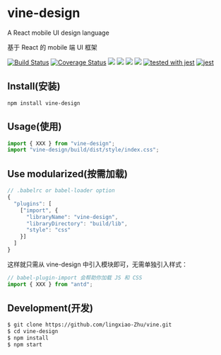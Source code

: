 # vine-design

A React mobile UI design language

基于 React 的 mobile 端 UI 框架

[![Build Status](https://www.travis-ci.org/lingxiao-Zhu/vine-design.svg?branch=master)](https://www.travis-ci.org/lingxiao-Zhu/vine-design) [![Coverage Status](https://coveralls.io/repos/github/lingxiao-Zhu/vine-design/badge.svg?branch=master)](https://coveralls.io/github/lingxiao-Zhu/vine-design?branch=master) ![](https://img.shields.io/github/languages/count/lingxiao-Zhu/vine-design.svg) ![](https://img.shields.io/github/languages/code-size/lingxiao-Zhu/vine-design.svg) ![](https://img.shields.io/github/downloads/lingxiao-Zhu/vine-design/total.svg) ![](https://img.shields.io/github/last-commit/lingxiao-Zhu/vine-design.svg) [![tested with jest](https://img.shields.io/badge/tested_with-jest-99424f.svg)](https://github.com/facebook/jest) [![jest](https://jestjs.io/img/jest-badge.svg)](https://github.com/facebook/jest)

## Install(安装)

`npm install vine-design`

## Usage(使用)

```javascript
import { XXX } from "vine-design";
import "vine-design/build/dist/style/index.css";
```

## Use modularized(按需加载)

```javascript
// .babelrc or babel-loader option
{
  "plugins": [
    ["import", {
      "libraryName": "vine-design",
      "libraryDirectory": "build/lib",
      "style": "css"
    }]
  ]
}
```

这样就只需从 vine-design 中引入模块即可，无需单独引入样式：

```javascript
// babel-plugin-import 会帮助你加载 JS 和 CSS
import { XXX } from "antd";
```

## Development(开发)

```bash
$ git clone https://github.com/lingxiao-Zhu/vine.git
$ cd vine-design
$ npm install
$ npm start
```
